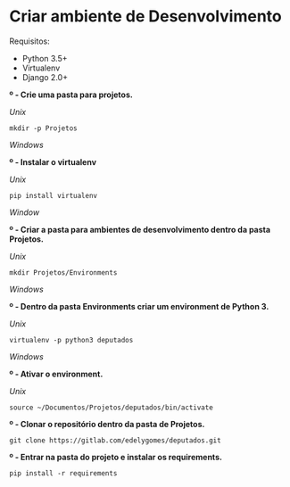 Criar ambiente de Desenvolvimento
=================================

Requisitos:

- Python 3.5+
- Virtualenv
- Django 2.0+

**º - Crie uma pasta para projetos.**

*Unix*

`mkdir -p Projetos`

*Windows*


**º - Instalar o virtualenv**

*Unix*

`pip install virtualenv`

*Window*

**º - Criar a pasta para ambientes de desenvolvimento dentro da pasta Projetos.**

*Unix*

`mkdir Projetos/Environments`

*Windows*

**º - Dentro da pasta Environments criar um environment de Python 3.**

*Unix*

`virtualenv -p python3 deputados`

*Windows*

**º - Ativar o environment.**

*Unix*

`source ~/Documentos/Projetos/deputados/bin/activate`

**º - Clonar o repositório dentro da pasta de Projetos.**

`git clone https://gitlab.com/edelygomes/deputados.git`


**º - Entrar na pasta do projeto e instalar os requirements.**

`pip install -r requirements`


